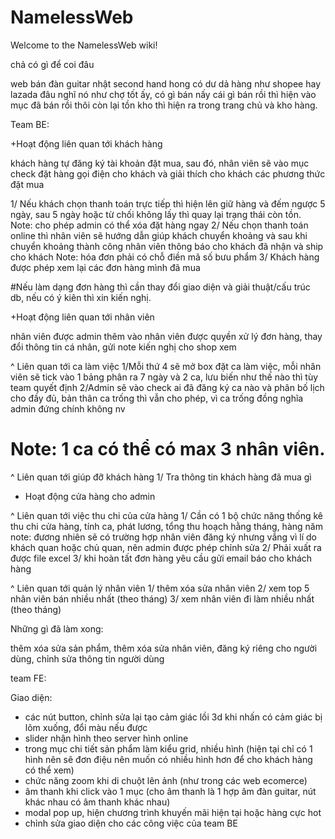 # NamelessWeb
Welcome to the NamelessWeb wiki!

chả có gì để coi đâu

web bán đàn guitar nhật second hand
hong có dư dả hàng như shopee hay lazada đâu
nghĩ nó như chợ tốt ấy, có gì bán nấy
cái gì bán rồi thì hiện vào mục đã bán rồi thôi
còn lại tồn kho thì hiện ra trong trang chủ và
kho hàng.

Team BE:

+Hoạt động liên quan tới khách hàng

khách hàng tự đăng ký tài khoản
đặt mua, sau đó, nhân viên sẽ vào mục check đặt hàng
gọi điện cho khách và giải thích cho khách các phương thức đặt mua

1/ Nếu khách chọn thanh toán trực tiếp thì hiện lên giữ hàng và đếm ngược 5 ngày, sau 5 ngày hoặc từ chối không lấy thì quay lại trạng thái còn tồn. 
    Note: cho phép admin có thể xóa đặt hàng ngay
2/ Nếu chọn thanh toán online thì nhân viên sẽ hướng dẫn giúp khách chuyển khoảng
và sau khi chuyển khoảng thành công nhân viên thông báo cho khách đã nhận và ship cho khách
    Note: hóa đơn phải có chỗ điền mã số bưu phẩm
3/ Khách hàng được phép xem lại các đơn hàng mình đã mua

#Nếu làm dạng đơn hàng thì cần thay đổi giao diện và giải thuật/cấu trúc db, nếu có ý kiên thì xin kiến nghị.

+Hoạt động liên quan tới nhân viên

nhân viên được admin thêm vào
nhân viên được quyền xử lý đơn hàng, thay đổi thông tin cá nhân, gửi note kiến nghị cho shop xem

^ Liên quan tới ca làm việc
1/Mỗi thứ 4 sẽ mở box đặt ca làm việc, mỗi nhân viên sẽ tick vào 1 bảng phân ra 7 ngày và 2 ca, 
lưu biến như thế nào thì tùy team quyết định
2/Admin sẽ vào check ai đã đăng ký ca nào và phân bố lịch cho đầy đủ, bản thân ca trống thì vẫn cho phép, vì ca trống đồng nghĩa admin đứng chính không nv
# Note: 1 ca có thể có max 3 nhân viên.
^ Liên quan tới giúp đỡ khách hàng
1/ Tra thông tin khách hàng đã mua gì



+ Hoạt động cửa hàng cho admin

^ Liên quan tới việc thu chi của cửa hàng
1/ Cần có 1 bộ chức năng thống kê thu chi cửa hàng, tính ca, phát lương, tổng thu hoạch hằng tháng, hàng năm
   note: đương nhiên sẽ có trường hợp nhân viên đăng ký nhưng vắng vì lí do khách quan hoặc chủ quan, nên admin được phép chỉnh sửa
2/ Phải xuất ra được file excel
3/ khi hoàn tất đơn hàng yêu cầu gửi email báo cho khách hàng

^ Liên quan tới quản lý nhân viên
1/ thêm xóa sửa nhân viên
2/ xem top 5 nhân viên bán nhiều nhất (theo tháng)
3/ xem nhân viên đi làm nhiều nhất (theo tháng)


Những gì đã làm xong:

thêm xóa sửa sản phẩm,
thêm xóa sửa nhân viên,
đăng ký riêng cho người dùng,
chỉnh sửa thông tin người dùng




team FE:

Giao diện:
- các nút button, chỉnh sửa lại tạo cảm giác lồi 3d khi nhấn có cảm giác bị lõm xuống, đổi màu nếu được
- slider nhận hình theo server hình online
- trong mục chi tiết sản phẩm làm kiểu grid, nhiều hình (hiện tại chỉ có 1 hình nên sẽ đơn điệu nên muốn có nhiều hình hơn để cho khách hàng có thể xem)
- chức năng zoom khi di chuột lên ảnh (như trong các web ecomerce)
- âm thanh khi click vào 1 mục (cho âm thanh là 1 hợp âm đàn guitar, nút khác nhau có âm thanh khác nhau)
- modal pop up, hiện chương trình khuyến mãi hiện tại hoặc hàng cực hot
- chỉnh sửa giao diện cho các công việc của team BE













